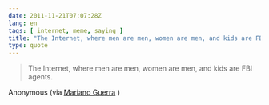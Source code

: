 ```yaml
---
date: 2011-11-21T07:07:28Z
lang: en
tags: [ internet, meme, saying ]
title: "The Internet, where men are men, women are men, and kids are FBI"
type: quote
---
```


> The Internet, where men are men, women are men, and kids are FBI
> agents.

Anonymous (via [Mariano Guerra](http://marianoguerra.com.ar) )

